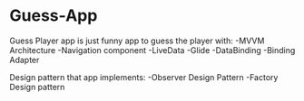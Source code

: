 # Guess-App
Guess Player app is just funny app to guess the player with:
-MVVM Architecture
-Navigation component
-LiveData
-Glide
-DataBinding
-Binding Adapter

Design pattern that app implements:
-Observer Design Pattern
-Factory Design pattern
